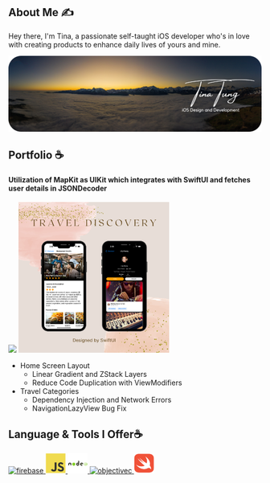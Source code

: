 ## About Me ✍️
Hey there, I'm Tina, a passionate self-taught iOS developer who's in love with creating products to enhance daily lives of yours and mine.

<p style="text-align:center"><img  src="https://github.com/MinateTina/SwiftUICoreDataSpendingTrackerMinate/blob/main/GithubBanner.png" alt="Logo" class="center"></p>



## Portfolio ☕
#### Utilization of MapKit as UIKit which integrates with SwiftUI and fetches user details in JSONDecoder

<p float="left">
  <img src="Travel1.png" width="300" />
  <img src="Travel2.png" width="300" />
</p> 

- Home Screen Layout
  - Linear Gradient and ZStack Layers
  - Reduce Code Duplication with ViewModifiers
- Travel Categories
  - Dependency Injection and Network Errors
  - NavigationLazyView Bug Fix



## Language & Tools I Offer☕

<p align="left"> <a href="https://firebase.google.com/" target="_blank" rel="noreferrer"> <img src="https://www.vectorlogo.zone/logos/firebase/firebase-icon.svg" alt="firebase" width="40" height="40"/> </a> <a href="https://developer.mozilla.org/en-US/docs/Web/JavaScript" target="_blank" rel="noreferrer"> <img src="https://raw.githubusercontent.com/devicons/devicon/master/icons/javascript/javascript-original.svg" alt="javascript" width="40" height="40"/> </a> <a href="https://nodejs.org" target="_blank" rel="noreferrer"> <img src="https://raw.githubusercontent.com/devicons/devicon/master/icons/nodejs/nodejs-original-wordmark.svg" alt="nodejs" width="40" height="40"/> </a> <a href="https://developer.apple.com/library/archive/documentation/Cocoa/Conceptual/ProgrammingWithObjectiveC/Introduction/Introduction.html" target="_blank" rel="noreferrer"> <img src="https://www.vectorlogo.zone/logos/apple_objectivec/apple_objectivec-icon.svg" alt="objectivec" width="40" height="40"/> </a> <a href="https://developer.apple.com/swift/" target="_blank" rel="noreferrer"> <img src="https://raw.githubusercontent.com/devicons/devicon/master/icons/swift/swift-original.svg" alt="swift" width="40" height="40"/> </a> </p>
